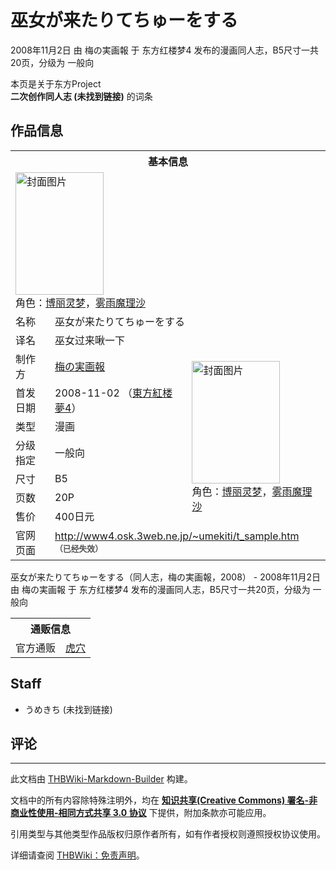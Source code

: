 # 巫女が来たりてちゅーをする

<!-- source html: G:\repos\THBWiki-Markdown-Builder\THBWikiMarkdown\Temp\main\8\8b\ns0%3A%E5%B7%AB%E5%A5%B3%E3%81%8C%E6%9D%A5%E3%81%9F%E3%82%8A%E3%81%A6%E3%81%A1%E3%82%85%E3%83%BC%E3%82%92%E3%81%99%E3%82%8B.html -->

2008年11月2日 由 梅の実画報 于 东方红楼梦4 发布的漫画同人志，B5尺寸一共20页，分级为 一般向

本页是关于东方Project  
 **二次创作同人志 (未找到链接)** 的词条
## 作品信息

<table><tbody><tr><th colspan="3">基本信息</th></tr><tr><td class="cover-artwork-mobile" colspan="2"><a href="./文件-巫女が来たりてちゅーをする封面.jpg.md" class="image" title="封面图片"><img alt="封面图片" src="https://upload.thwiki.cc/thumb/b/bf/%E5%B7%AB%E5%A5%B3%E3%81%8C%E6%9D%A5%E3%81%9F%E3%82%8A%E3%81%A6%E3%81%A1%E3%82%85%E3%83%BC%E3%82%92%E3%81%99%E3%82%8B%E5%B0%81%E9%9D%A2.jpg/141px-%E5%B7%AB%E5%A5%B3%E3%81%8C%E6%9D%A5%E3%81%9F%E3%82%8A%E3%81%A6%E3%81%A1%E3%82%85%E3%83%BC%E3%82%92%E3%81%99%E3%82%8B%E5%B0%81%E9%9D%A2.jpg" decoding="async" loading="lazy" width="141" height="196" srcset="https://upload.thwiki.cc/thumb/b/bf/%E5%B7%AB%E5%A5%B3%E3%81%8C%E6%9D%A5%E3%81%9F%E3%82%8A%E3%81%A6%E3%81%A1%E3%82%85%E3%83%BC%E3%82%92%E3%81%99%E3%82%8B%E5%B0%81%E9%9D%A2.jpg/211px-%E5%B7%AB%E5%A5%B3%E3%81%8C%E6%9D%A5%E3%81%9F%E3%82%8A%E3%81%A6%E3%81%A1%E3%82%85%E3%83%BC%E3%82%92%E3%81%99%E3%82%8B%E5%B0%81%E9%9D%A2.jpg 1.5x, https://upload.thwiki.cc/thumb/b/bf/%E5%B7%AB%E5%A5%B3%E3%81%8C%E6%9D%A5%E3%81%9F%E3%82%8A%E3%81%A6%E3%81%A1%E3%82%85%E3%83%BC%E3%82%92%E3%81%99%E3%82%8B%E5%B0%81%E9%9D%A2.jpg/282px-%E5%B7%AB%E5%A5%B3%E3%81%8C%E6%9D%A5%E3%81%9F%E3%82%8A%E3%81%A6%E3%81%A1%E3%82%85%E3%83%BC%E3%82%92%E3%81%99%E3%82%8B%E5%B0%81%E9%9D%A2.jpg 2x" data-file-width="340" data-file-height="473"></a><div class="cover-char">角色：<a href="./博丽灵梦.md" title="博丽灵梦">博丽灵梦</a>，<a href="./雾雨魔理沙.md" title="雾雨魔理沙">雾雨魔理沙</a></div></td>
</tr><tr><td class="label">名称</td><td colspan="2"> 巫女が来たりてちゅーをする </td></tr><tr><td class="label">译名</td><td colspan="2"> 巫女过来啾一下 </td></tr><tr><td class="label">制作方</td><td><a href="./梅の実画報.md" title="梅の実画報">梅の実画報</a></td><td class="cover-artwork" rowspan="7" style="min-width:196px;"><a href="./文件-巫女が来たりてちゅーをする封面.jpg.md" class="image" title="封面图片"><img alt="封面图片" src="https://upload.thwiki.cc/thumb/b/bf/%E5%B7%AB%E5%A5%B3%E3%81%8C%E6%9D%A5%E3%81%9F%E3%82%8A%E3%81%A6%E3%81%A1%E3%82%85%E3%83%BC%E3%82%92%E3%81%99%E3%82%8B%E5%B0%81%E9%9D%A2.jpg/141px-%E5%B7%AB%E5%A5%B3%E3%81%8C%E6%9D%A5%E3%81%9F%E3%82%8A%E3%81%A6%E3%81%A1%E3%82%85%E3%83%BC%E3%82%92%E3%81%99%E3%82%8B%E5%B0%81%E9%9D%A2.jpg" decoding="async" loading="lazy" width="141" height="196" srcset="https://upload.thwiki.cc/thumb/b/bf/%E5%B7%AB%E5%A5%B3%E3%81%8C%E6%9D%A5%E3%81%9F%E3%82%8A%E3%81%A6%E3%81%A1%E3%82%85%E3%83%BC%E3%82%92%E3%81%99%E3%82%8B%E5%B0%81%E9%9D%A2.jpg/211px-%E5%B7%AB%E5%A5%B3%E3%81%8C%E6%9D%A5%E3%81%9F%E3%82%8A%E3%81%A6%E3%81%A1%E3%82%85%E3%83%BC%E3%82%92%E3%81%99%E3%82%8B%E5%B0%81%E9%9D%A2.jpg 1.5x, https://upload.thwiki.cc/thumb/b/bf/%E5%B7%AB%E5%A5%B3%E3%81%8C%E6%9D%A5%E3%81%9F%E3%82%8A%E3%81%A6%E3%81%A1%E3%82%85%E3%83%BC%E3%82%92%E3%81%99%E3%82%8B%E5%B0%81%E9%9D%A2.jpg/282px-%E5%B7%AB%E5%A5%B3%E3%81%8C%E6%9D%A5%E3%81%9F%E3%82%8A%E3%81%A6%E3%81%A1%E3%82%85%E3%83%BC%E3%82%92%E3%81%99%E3%82%8B%E5%B0%81%E9%9D%A2.jpg 2x" data-file-width="340" data-file-height="473"></a><div class="cover-char">角色：<a href="./博丽灵梦.md" title="博丽灵梦">博丽灵梦</a>，<a href="./雾雨魔理沙.md" title="雾雨魔理沙">雾雨魔理沙</a></div></td>
</tr><tr><td class="label">首发日期</td><td>2008-11-02&#160;（<a href="/展会作品列表?e=%E4%B8%9C%E6%96%B9%E7%BA%A2%E6%A5%BC%E6%A2%A6%234">東方紅楼夢4</a>）</td></tr><tr><td class="label">类型</td><td>漫画</td></tr><tr><td class="label">分级指定</td><td>一般向</td></tr><tr><td class="label">尺寸</td><td>B5</td></tr><tr><td class="label">页数</td><td>20P</td></tr><tr><td class="label">售价</td><td>400日元</td></tr>
<tr><td class="label">官网页面</td><td colspan="2"><a rel="nofollow" class="external free" href="http://www4.osk.3web.ne.jp/~umekiti/t_sample.htm">http://www4.osk.3web.ne.jp/~umekiti/t_sample.htm</a><br><span style="font-family: sans-serif; cursor: default; color:#555; font-size: 0.8em; bottom: 0.1em; font-weight: bold;" title="连接到已经失效网页">（已经失效）</span></td></tr></tbody></table>

巫女が来たりてちゅーをする（同人志，梅の実画報，2008） - 2008年11月2日 由 梅の実画報 于 东方红楼梦4 发布的漫画同人志，B5尺寸一共20页，分级为 一般向

<table><tbody><tr><th colspan="3">通贩信息</th></tr><tr><td class="label">官方通贩</td><td colspan="2"><a rel="nofollow" class="external text" href="https://ec.toranoana.jp/tora_r/ec/item/040010164822">虎穴</a></td></tr></tbody></table>


## Staff
- うめきち (未找到链接)

## 评论




---

此文档由 [THBWiki-Markdown-Builder](https://github.com/Delsin-Yu/THBWiki-Markdown-Builder) 构建。

文档中的所有内容除特殊注明外，均在 [**知识共享(Creative Commons) 署名-非商业性使用-相同方式共享 3.0 协议**](https://creativecommons.org/licenses/by-sa/3.0/deed.zh-hans) 下提供，附加条款亦可能应用。

引用类型与其他类型作品版权归原作者所有，如有作者授权则遵照授权协议使用。

详细请查阅 [THBWiki：免责声明](https://thbwiki.cc/THBWiki:%E5%85%8D%E8%B4%A3%E5%A3%B0%E6%98%8E)。

